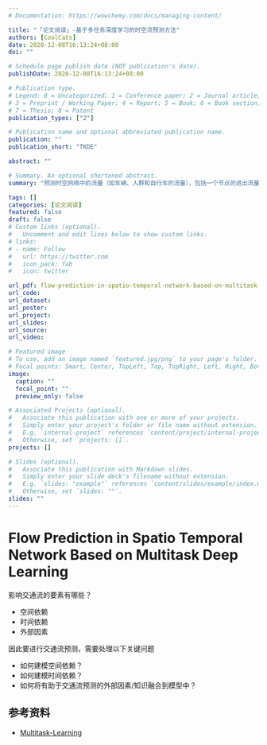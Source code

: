 ```yaml
---
# Documentation: https://wowchemy.com/docs/managing-content/

title: "「论文阅读」-基于多任务深度学习的时空流预测方法"
authors: [CoolCats]
date: 2020-12-08T16:13:24+08:00
doi: ""

# Schedule page publish date (NOT publication's date).
publishDate: 2020-12-08T16:13:24+08:00

# Publication type.
# Legend: 0 = Uncategorized; 1 = Conference paper; 2 = Journal article;
# 3 = Preprint / Working Paper; 4 = Report; 5 = Book; 6 = Book section;
# 7 = Thesis; 8 = Patent
publication_types: ["2"]

# Publication name and optional abbreviated publication name.
publication: ""
publication_short: "TKDE"

abstract: ""

# Summary. An optional shortened abstract.
summary: "预测时空网络中的流量（如车辆、人群和自行车的流量），包括一个节点的进出流量和不同节点之间的转换，在交通系统中起着重要作用。然而，这是一个非常具有挑战性的问题，受多种复杂因素的影响，如不同地点之间的空间相关性，不同时间间隔之间的时间相关性，以及外部因素（如事件和天气）。此外，节点上的流量（称为节点流）和节点之间的过渡（边缘流）相互影响。为了解决这些问题，我们提出了一个多任务深度学习框架，同时预测整个时空网络的节点流和边缘流。基于全卷积网络，我们的方法设计了两个复杂的模型，分别用于预测节点流和边缘流。这两个模型通过耦合它们的中间层的潜伏表征来连接，并一起训练。外部因素也通过门控融合机制整合到框架中。在边缘流预测模型中，我们采用了一个嵌入组件来处理节点之间的稀疏过渡。我们基于北京和纽约市的出租车数据对我们的方法进行了评估。实验结果表明，我们的方法具有超越ConvLSTM、CNN和Markov Random Field等11种基准的优势。"

tags: []
categories: [论文阅读]
featured: false
draft: false
# Custom links (optional).
#   Uncomment and edit lines below to show custom links.
# links:
# - name: Follow
#   url: https://twitter.com
#   icon_pack: fab
#   icon: twitter

url_pdf: flow-prediction-in-spatio-temporal-network-based-on-multitask-deep-learning.pdf
url_code:
url_dataset:
url_poster:
url_project:
url_slides:
url_source:
url_video:

# Featured image
# To use, add an image named `featured.jpg/png` to your page's folder. 
# Focal points: Smart, Center, TopLeft, Top, TopRight, Left, Right, BottomLeft, Bottom, BottomRight.
image:
  caption: ""
  focal_point: ""
  preview_only: false

# Associated Projects (optional).
#   Associate this publication with one or more of your projects.
#   Simply enter your project's folder or file name without extension.
#   E.g. `internal-project` references `content/project/internal-project/index.md`.
#   Otherwise, set `projects: []`.
projects: []

# Slides (optional).
#   Associate this publication with Markdown slides.
#   Simply enter your slide deck's filename without extension.
#   E.g. `slides: "example"` references `content/slides/example/index.md`.
#   Otherwise, set `slides: ""`.
slides: ""
---
```

# Flow Prediction in Spatio Temporal Network Based on Multitask Deep Learning

影响交通流的要素有哪些？
- 空间依赖
- 时间依赖
- 外部因素

因此要进行交通流预测，需要处理以下关键问题
- 如何建模空间依赖？
- 如何建模时间依赖？
- 如何将有助于交通流预测的外部因素/知识融合到模型中？


## 参考资料
- [Multitask-Learning](https://github.com/mbs0221/Multitask-Learning)
